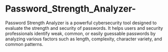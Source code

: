 # Password_Strength_Analyzer-
Password Strength Analyzer is a powerful cybersecurity tool designed to evaluate the strength and security of passwords. It helps users and security professionals identify weak, common, or easily guessable passwords by analyzing various factors such as length, complexity, character variety, and common patterns.
